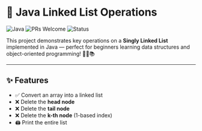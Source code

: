 # 🚀 Java Linked List Operations

![Java](https://img.shields.io/badge/Language-Java-blue.svg)
![PRs Welcome](https://img.shields.io/badge/PRs-welcome-brightgreen.svg)
![Status](https://img.shields.io/badge/status-active-success.svg)

This project demonstrates key operations on a **Singly Linked List** implemented in Java — perfect for beginners learning data structures and object-oriented programming! 👨‍💻📚

---

## ✨ Features

- ✅ Convert an array into a linked list
- ❌ Delete the **head node**
- ❌ Delete the **tail node**
- ❌ Delete the **k-th node** (1-based index)
- 🖨️ Print the entire list



